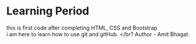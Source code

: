 # Learning Period
this is first code after completing HTML, CSS and Bootstrap
<br/>
i am here to learn how to use git and gitHub.
</br?
Author - Amit Bhagat.
